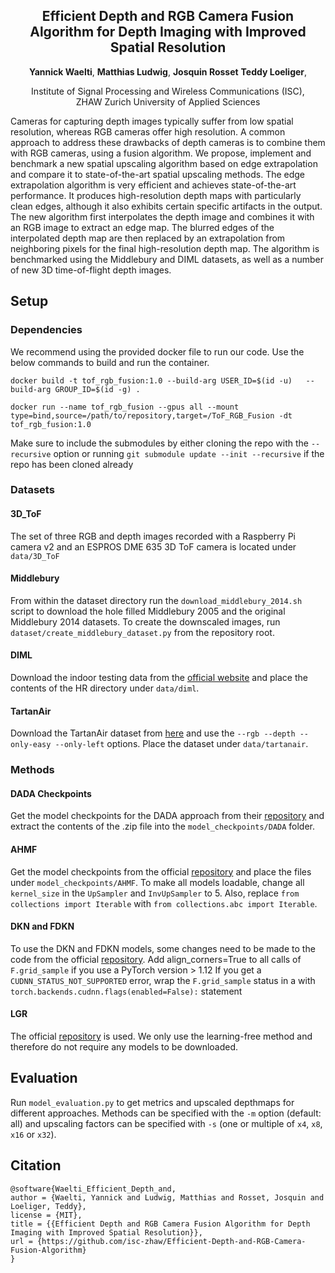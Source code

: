 <h2 align="center">Efficient Depth and RGB Camera Fusion Algorithm for Depth Imaging with Improved Spatial Resolution</h2>
  <p align="center">
  <strong>Yannick Waelti</strong>,
  <strong>Matthias Ludwig</strong>,
  <strong>Josquin Rosset</strong>
  <strong>Teddy Loeliger</strong>,
  </p>
  <p align="center">
Institute of Signal Processing and Wireless Communications (ISC),<br>ZHAW Zurich University of Applied Sciences
</p>

Cameras for capturing depth images typically suffer from low spatial resolution, whereas RGB cameras offer high resolution. A common approach to address these drawbacks of depth cameras is to combine them with RGB cameras, using a fusion algorithm. We propose, implement and benchmark a new spatial upscaling algorithm based on edge extrapolation and compare it to state-of-the-art spatial upscaling methods. The edge extrapolation algorithm is very efficient and achieves state-of-the-art performance. It produces high-resolution depth maps with particularly clean edges, although it also exhibits certain specific artifacts in the output. The new algorithm first interpolates the depth image and combines it with an RGB image to extract an edge map. The blurred edges of the interpolated depth map are then replaced by an extrapolation from neighboring pixels for the final high-resolution depth map. The algorithm is benchmarked using the Middlebury and DIML datasets, as well as a number of new 3D time-of-flight depth images.

## Setup

### Dependencies

We recommend using the provided docker file to run our code. Use the below commands to build and run the container.

`docker build -t tof_rgb_fusion:1.0 --build-arg USER_ID=$(id -u)   --build-arg GROUP_ID=$(id -g) .`

`docker run --name tof_rgb_fusion --gpus all --mount type=bind,source=/path/to/repository,target=/ToF_RGB_Fusion -dt tof_rgb_fusion:1.0`

Make sure to include the submodules by either cloning the repo with the `--recursive` option or running `git submodule update --init --recursive` if the repo has been cloned already

### Datasets
#### 3D_ToF
The set of three RGB and depth images recorded with a Raspberry Pi camera v2 and an ESPROS DME 635 3D ToF camera is located under `data/3D_ToF`

#### Middlebury
From within the dataset directory run the `download_middlebury_2014.sh` script to download the hole filled Middlebury 2005 and the original Middlebury 2014 datasets. To create the downscaled images, run `dataset/create_middlebury_dataset.py` from the repository root.

#### DIML
Download the indoor testing data from the [official website](https://dimlrgbd.github.io/) and place the contents of the HR directory under `data/diml`.

#### TartanAir
Download the TartanAir dataset from [here](https://github.com/castacks/tartanair_tools) and use the `--rgb --depth --only-easy --only-left` options. Place the dataset under `data/tartanair`.

### Methods
#### DADA Checkpoints
Get the model checkpoints for the DADA approach from their [repository](https://github.com/prs-eth/Diffusion-Super-Resolution/blob/main/README.md#-checkpoints) and extract the contents of the .zip file into the `model_checkpoints/DADA` folder.

#### AHMF
Get the model checkpoints from the official [repository](https://github.com/zhwzhong/AHMF?tab=readme-ov-file) and place the files under `model_checkpoints/AHMF`.
To make all models loadable, change all `kernel_size` in the `UpSampler` and `InvUpSampler` to 5. Also, replace `from collections import Iterable` with `from collections.abc import Iterable`.

#### DKN and FDKN
To use the DKN and FDKN models, some changes need to be made to the code from the official [repository](https://github.com/cvlab-yonsei/dkn?tab=readme-ov-file). Add align_corners=True to all calls of `F.grid_sample` if you use a PyTorch version > 1.12
If you get a `CUDNN_STATUS_NOT_SUPPORTED` error, wrap the `F.grid_sample` status in a with `torch.backends.cudnn.flags(enabled=False):` statement

#### LGR
The official [repository](https://github.com/prs-eth/graph-super-resolution/blob/master/run_eval.py) is used. We only use the learning-free method and therefore do not require any models to be downloaded.

## Evaluation
Run `model_evaluation.py` to get metrics and upscaled depthmaps for different approaches. Methods can be specified with the `-m` option (default: all) and upscaling factors can be specified with `-s` (one or multiple of `x4`, `x8`, `x16` or `x32`).

## Citation
```
@software{Waelti_Efficient_Depth_and,
author = {Waelti, Yannick and Ludwig, Matthias and Rosset, Josquin and Loeliger, Teddy},
license = {MIT},
title = {{Efficient Depth and RGB Camera Fusion Algorithm for Depth Imaging with Improved Spatial Resolution}},
url = {https://github.com/isc-zhaw/Efficient-Depth-and-RGB-Camera-Fusion-Algorithm}
}
```
